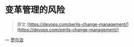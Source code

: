# 变革管理的风险

> 原文:[https://devops.com/perils-change-management/](https://devops.com/perils-change-management/)

— [罗尔泊](https://devops.com/author/breselman/)